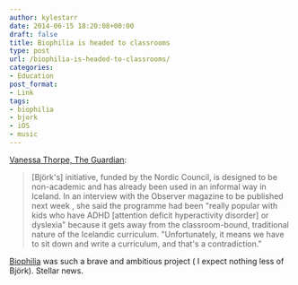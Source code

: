 ```yaml
---
author: kylestarr
date: 2014-06-15 18:20:08+00:00
draft: false
title: Biophilia is headed to classrooms
type: post
url: /biophilia-is-headed-to-classrooms/
categories:
- Education
post_format:
- Link
tags:
- biophilia
- bjork
- iOS
- music
---
```


[Vanessa Thorpe, The Guardian](http://www.theguardian.com/music/2014/jun/07/bjork-environmental-campaign-timetable-nordic-schools):


<blockquote>[Björk's] initiative, funded by the Nordic Council, is designed to be non-academic and has already been used in an informal way in Iceland. In an interview with the Observer magazine to be published next week , she said the programme had been "really popular with kids who have ADHD [attention deficit hyperactivity disorder] or dyslexia" because it gets away from the classroom-bound, traditional nature of the Icelandic curriculum. "Unfortunately, it means we have to sit down and write a curriculum, and that's a contradiction."</blockquote>


[Biophilia](https://itunes.apple.com/us/app/bjork-biophilia/id434122935?mt=8&uo=4&at=1l3v2y3&ct=TSOG) was such a brave and ambitious project ( I expect nothing less of Björk). Stellar news.
